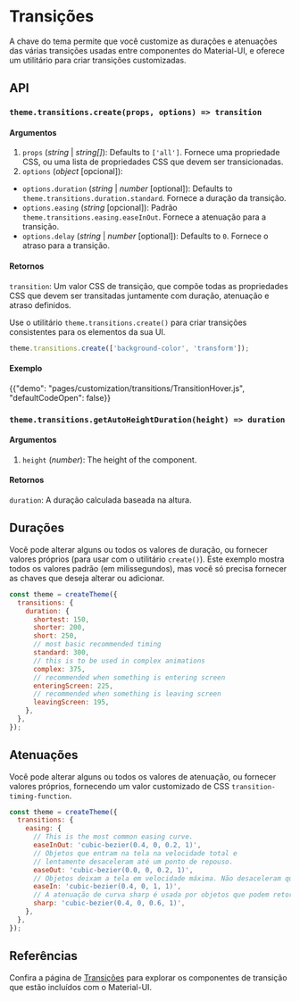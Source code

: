 # Transições

<p class="description">A chave do tema permite que você customize as durações e atenuações das várias transições usadas entre componentes do Material-UI, e oferece um utilitário para criar transições customizadas.</p>

## API

### `theme.transitions.create(props, options) => transition`

#### Argumentos

1. `props` (_string_ | _string[]_): Defaults to `['all']`. Fornece uma propriedade CSS, ou uma lista de propriedades CSS que devem ser transicionadas.
2. `options` (_object_ [opcional]):

- `options.duration` (_string_ | _number_ [optional]): Defaults to `theme.transitions.duration.standard`. Fornece a duração da transição.
- `options.easing` (_string_ [opcional]): Padrão `theme.transitions.easing.easeInOut`. Fornece a atenuação para a transição.
- `options.delay` (_string_ | _number_ [optional]): Defaults to `0`. Fornece o atraso para a transição.

#### Retornos

`transition`: Um valor CSS de transição, que compõe todas as propriedades CSS que devem ser transitadas juntamente com duração, atenuação e atraso definidos.

Use o utilitário <code>theme.transitions.create()</code> para criar transições consistentes para os elementos da sua UI.</p>

```js
theme.transitions.create(['background-color', 'transform']);
```

#### Exemplo

{{"demo": "pages/customization/transitions/TransitionHover.js", "defaultCodeOpen": false}}

### `theme.transitions.getAutoHeightDuration(height) => duration`

#### Argumentos

1. `height` (_number_): The height of the component.

#### Retornos

`duration`: A duração calculada baseada na altura.

## Durações

Você pode alterar alguns ou todos os valores de duração, ou fornecer valores próprios (para usar com o utilitário `create()`). Este exemplo mostra todos os valores padrão (em milissegundos), mas você só precisa fornecer as chaves que deseja alterar ou adicionar.

```js
const theme = createTheme({
  transitions: {
    duration: {
      shortest: 150,
      shorter: 200,
      short: 250,
      // most basic recommended timing
      standard: 300,
      // this is to be used in complex animations
      complex: 375,
      // recommended when something is entering screen
      enteringScreen: 225,
      // recommended when something is leaving screen
      leavingScreen: 195,
    },
  },
});
```

## Atenuações

Você pode alterar alguns ou todos os valores de atenuação, ou fornecer valores próprios, fornecendo um valor customizado de CSS <code>transition-timing-function</code>.

```js
const theme = createTheme({
  transitions: {
    easing: {
      // This is the most common easing curve.
      easeInOut: 'cubic-bezier(0.4, 0, 0.2, 1)',
      // Objetos que entram na tela na velocidade total e
      // lentamente desaceleram até um ponto de repouso.
      easeOut: 'cubic-bezier(0.0, 0, 0.2, 1)',
      // Objetos deixam a tela em velocidade máxima. Não desaceleram quando estão fora da tela.
      easeIn: 'cubic-bezier(0.4, 0, 1, 1)',
      // A atenuação de curva sharp é usada por objetos que podem retornar a tela a qualquer momento.
      sharp: 'cubic-bezier(0.4, 0, 0.6, 1)',
    },
  },
});
```

## Referências

Confira a página de [Transições](/components/transitions/) para explorar os componentes de transição que estão incluídos com o Material-UI.
